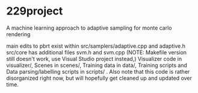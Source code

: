 # 229project
A machine learning approach to adaptive sampling for monte carlo rendering

main edits to pbrt exist within src/samplers/adaptive.cpp and adaptive.h 
src/core has additional files svm.h and svm.cpp (NOTE: Makefile version still doesn't work, use Visual Studio project instead,)
Visualizer code in visualizer/, 
Scenes in scenes/, 
Training data in data/,
Training scripts and Data parsing/labelling scripts in scripts/ .
Also note that this code is rather disorganized right now, but will hopefully get cleaned up and updated over time.


